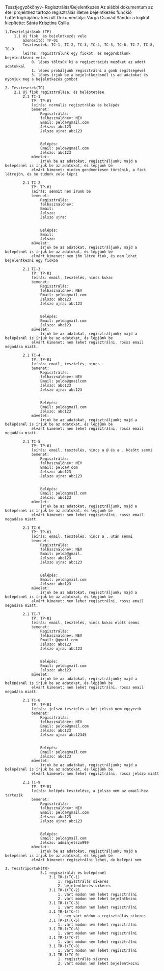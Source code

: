 Tesztjegyzőkönyv- Regisztrálás/Bejelentkezés
	Az alábbi dokumentum az étel projekthez tartozo regisztrálás illetve bejelntkezés funckió háttérlogikájához készült
	Dokumentálja: Varga Csanád Sándor
	a logikát kiépítette: Sánta Krisztina Csilla
	
	1.Teszteljárások (TP)
		1.1 új fiok  és bejelntkezés vele
			azonosító: TP-01
			Tesztesetek: TC-1, TC-2, TC-3, TC-4, TC-5, TC-6, TC-7, TC-8, TC-9
			leírás: regisztrálunk egy fiokot, és megprobálunk bejelentkezni vele.
				0. lépés töltsük ki a regisztrációs mezőket az adott adatokkal
				1. lépés probáljunk regisztrálni a gomb segítségével
				3. lépés írjuk be a bejelntkezésnél is ad adatokat és nyomjuk meg a bejelntkezés gombot
				
	2. Tesztesetek(TC)
		2.1 új fiok regisztrálása, és beléptetése
			2.1 TC-1
				TP: TP-01
				leírás: normális regisztrálás és belépés
				bemenet:
					Regisztrálás:
					felhasználónév: NEV
					Email: pelda@gmail.com
					Jelszo: abc123
					Jelszo ujra: abc123
					
					
					Belépés:
					Email: pelda@gmail.com
					Jelszo: abc123					
				művelet:
					írjuk be az adatokat, regisztráljunk; majd a belépésnél is írjuk be az adatokat, és lépjünk be
				elvárt kimenet: minden gondmentesen történik, a fiok létrejön, és be tudunk vele lépni
			
			2.1 TC-2
				TP: TP-01
				leírás: semmit nem irunk be
				bemenet:
					Regisztrálás:
					felhasználónév: 
					Email: 
					Jelszo: 
					Jelszo ujra: 
					
					
					Belépés:
					Email: 
					Jelszo: 					
				művelet:
					írjuk be az adatokat, regisztráljunk; majd a belépésnél is írjuk be az adatokat, és lépjünk be
				elvárt kimenet: nem jön létre fiok, és nem lehet bejelentkezni egy fiokba
			
			2.1 TC-3
				TP: TP-01
				leírás: email, tesztelés, nincs kukac
				bemenet:
					Regisztrálás:
					felhasználónév: NEV
					Email: peldagmail.com
					Jelszo: abc123
					Jelszo ujra: abc123
					
					
					Belépés:
					Email: peldagmail.com
					Jelszo: abc123					
				művelet:
					írjuk be az adatokat, regisztráljunk; majd a belépésnél is írjuk be az adatokat, és lépjünk be
				elvárt kimenet: nem lehet regisztrálni, rossz email megadása miatt.
			
			2.1 TC-4
				TP: TP-01
				leírás: email, tesztelés, nincs .
				bemenet:
					Regisztrálás:
					felhasználónév: NEV
					Email: pelda@gmailcom
					Jelszo: abc123
					Jelszo ujra: abc123
					
					
					Belépés:
					Email: peldagmail.com
					Jelszo: abc123					
				művelet:
					írjuk be az adatokat, regisztráljunk; majd a belépésnél is írjuk be az adatokat, és lépjünk be
				elvárt kimenet: nem lehet regisztrálni, rossz email megadása miatt.
			
			2.1 TC-5
				TP: TP-01
				leírás: email, tesztelés, nincs a @ és a . között semmi
				bemenet:
					Regisztrálás:
					felhasználónév: NEV
					Email: pelda@.com
					Jelszo: abc123
					Jelszo ujra: abc123
					
					
					Belépés:
					Email: peldagmail.com
					Jelszo: abc123					
				művelet:
					írjuk be az adatokat, regisztráljunk; majd a belépésnél is írjuk be az adatokat, és lépjünk be
				elvárt kimenet: nem lehet regisztrálni, rossz email megadása miatt.
			
			2.1 TC-6
				TP: TP-01
				leírás: email, tesztelés, nincs a . után semmi
				bemenet:
					Regisztrálás:
					felhasználónév: NEV
					Email: pelda@gmail.
					Jelszo: abc123
					Jelszo ujra: abc123
					
					
					Belépés:
					Email: peldagmail.com
					Jelszo: abc123					
				művelet:
					írjuk be az adatokat, regisztráljunk; majd a belépésnél is írjuk be az adatokat, és lépjünk be
				elvárt kimenet: nem lehet regisztrálni, rossz email megadása miatt.
			
			2.1 TC-7
				TP: TP-01
				leírás: email, tesztelés, nincs kukac elött semmi
				bemenet:
					Regisztrálás:
					felhasználónév: NEV
					Email: @gmail.com
					Jelszo: abc123
					Jelszo ujra: abc123
					
					
					Belépés:
					Email: peldagmail.com
					Jelszo: abc123					
				művelet:
					írjuk be az adatokat, regisztráljunk; majd a belépésnél is írjuk be az adatokat, és lépjünk be
				elvárt kimenet: nem lehet regisztrálni, rossz email megadása miatt.
				
			2.1 TC-8
				TP: TP-01
				leírás: jelszo tesztelés a két jelszó nem eggyezik
				bemenet:
					Regisztrálás:
					felhasználónév: NEV
					Email: pelda@gmail.com
					Jelszo: abc123
					Jelszo ujra: abc12345
					
					
					Belépés:
					Email: peldagmail.com
					Jelszo: abc123					
				művelet:
					írjuk be az adatokat, regisztráljunk; majd a belépésnél is írjuk be az adatokat, és lépjünk be
				elvárt kimenet: nem lehet regisztrálni, rossz jelszo miatt
			
			2.1 TC-9
				TP: TP-01
				leírás: belépés tesztelése, a jelszo nem az email-hez tartozik
				bemenet:
					Regisztrálás:
					felhasználónév: NEV
					Email: pelda@gmail.com
					Jelszo: abc123
					Jelszo ujra: abc123
					
					
					Belépés:
					Email: peldagmail.com
					Jelszo: adminjelszo999					
				művelet:
					írjuk be az adatokat, regisztráljunk; majd a belépésnél is írjuk be az adatokat, és lépjünk be
				elvárt kimenet: regisztrálni lehet, de belépni nem
				
	3. Tesztriportok(TR)
					3.1 regisztrálás és belépésnél
						3.1 TR-1(TC-1)
							1. regisztrálás sikeres
							2. bejelentkezés sikeres
						3.1 TR-1(TC-2)
							1. várt módon nem lehet regisztrálni 
							2. várt módon nem lehet bejelntkezni 
						3.1 TR-1(TC-3)
							1. várt módon nem lehet regisztrálni 
						3.1 TR-1(TC-4)
							1. nem várt módon a regisztrálás sikeres
						3.1 TR-1(TC-5)
							1. várt módon nem lehet regisztrálni 
						3.1 TR-1(TC-6)
							1. várt módon nem lehet regisztrálni 
						3.1 TR-1(TC-7)
							1. várt módon nem lehet regisztrálni 
						3.1 TR-1(TC-8)
							1. várt módon nem lehet regisztrálni 
						3.1 TR-1(TC-9)
							1. regisztrálás sikeres
							2. várt módon nem lehet bejelentkezni
					
						
				
				
				
				
